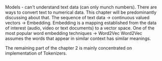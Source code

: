 Models - can't understand text data (can only munch numbers). There are ways to convert text to numerical data. This chapter will be predominantly discussing about that.
The sequence of text data -> continuous valued vectors -> Embedding. 
Embedding is a mapping established from the data of interest (audio, video or text documents) to a vector space. One of the most popular word embedding techniques -> Word2Vec
Word2Vec assumes the words that appear in similar context has similar meanings.

The remaining part of the chapter 2 is mainly concentrated on implementation of Tokenizers. 